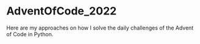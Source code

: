 # AdventOfCode_2022

Here are my approaches on how I solve the daily challenges of the Advent of Code in Python.
